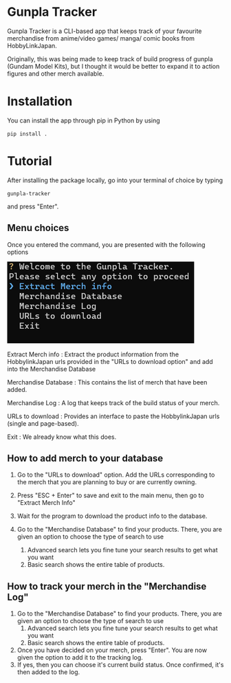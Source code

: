 # Gunpla Tracker

Gunpla Tracker is a CLI-based app that keeps track of your favourite merchandise from anime/video games/ manga/ comic books from HobbyLinkJapan.

Originally, this was being made to keep track of build progress of gunpla (Gundam Model Kits), but I thought it would be better to expand it to action figures and other merch available.

# Installation

You can install the app through pip in Python by using

```
pip install .
```

# Tutorial

After installing the package locally, go into your terminal of choice by typing

```
gunpla-tracker
```

and press "Enter".

## Menu choices

Once you entered the command, you are presented with the following options

![1715598329858](image/README/1715598329858.png)

Extract Merch info : Extract the product information from the HobbylinkJapan urls provided in the "URLs to download option" and add into the Merchandise Database

Merchandise Database : This contains the list of merch that have been added.

Merchandise Log : A log that keeps track of the build status of your merch.

URLs to download : Provides an interface to paste the HobbylinkJapan urls (single and page-based).

Exit : We already know what this does.

## How to add merch to your database

1. Go to the "URLs to download" option. Add the URLs corresponding to the merch that you are planning to buy or are currently owning.
2. Press "ESC + Enter" to save and exit to the main menu, then go to "Extract Merch Info"
3. Wait for the program to download the product info to the database.
4. Go to the "Merchandise Database" to find your products. There, you are given an option to choose the type of search to use

   1. Advanced search lets you fine tune your search results to get what you want
   2. Basic search shows the entire table of products.

## How to track your merch in the "Merchandise Log"

1. Go to the "Merchandise Database" to find your products. There, you are given an option to choose the type of search to use
   1. Advanced search lets you fine tune your search results to get what you want
   2. Basic search shows the entire table of products.
2. Once you have decided on your merch, press "Enter". You are now given the option to add it to the tracking log.
3. If yes, then you can choose it's current build status. Once confirmed, it's then added to the log.
